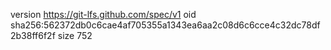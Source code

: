 version https://git-lfs.github.com/spec/v1
oid sha256:562372db0c6cae4af705355a1343ea6aa2c08d6c6cce4c32dc78df2b38ff6f2f
size 752
